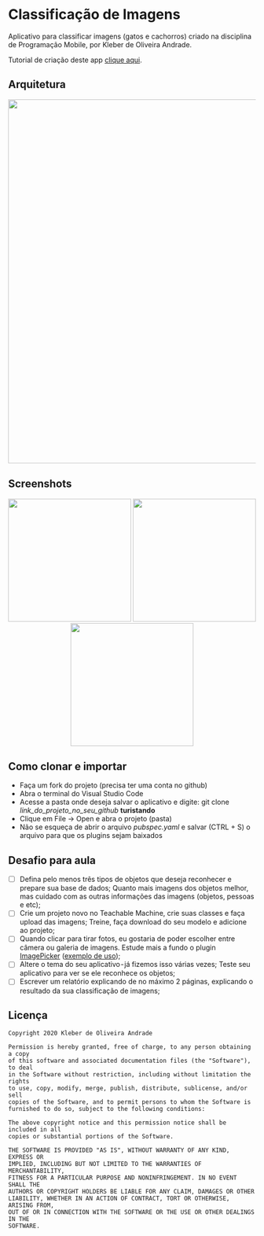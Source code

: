 # Classificação de Imagens

Aplicativo para classificar imagens (gatos e cachorros) criado na disciplina de Programação Mobile, por Kleber de Oliveira Andrade.

Tutorial de criação deste app [clique aqui](https://medium.com/@kleberandrade/criando-um-aplicativo-em-flutter-para-classificar-imagens-gato-e-cachorro-com-teachable-machine-be35c604c780).

## Arquitetura

<p align="center">
    <img src="https://miro.medium.com/max/1400/1*Zp_hJKpmWOaMNZEgcPkKOQ.png" width="740" />
</p>

## Screenshots

<p align="center">
    <img src="https://cdn-images-1.medium.com/max/1200/1*tYVH6LoV6R68_UNNMdNnpg.jpeg" width="250"/>
    <img src="https://cdn-images-1.medium.com/max/1200/1*wD1SiK6deupsFWL2dSktsA.jpeg" width="250"/>
    <img src="https://cdn-images-1.medium.com/max/1200/1*AOk1Iu8XXfVVG0c1qfgHmw.jpeg" width="250"/>
</p>

## Como clonar e importar

*   Faça um fork do projeto (precisa ter uma conta no github)
*   Abra o terminal do Visual Studio Code
*   Acesse a pasta onde deseja salvar o aplicativo e digite: git clone *link_do_projeto_no_seu_github* **turistando**
*   Clique em File -> Open e abra o projeto (pasta)
*   Não se esqueça de abrir o arquivo *pubspec.yaml* e salvar (CTRL + S) o arquivo para que os plugins sejam baixados 

## Desafio para aula

*   [ ] Defina pelo menos três tipos de objetos que deseja reconhecer e prepare sua base de dados; Quanto mais imagens dos objetos melhor, mas cuidado com as outras informações das imagens (objetos, pessoas e etc);
*   [ ] Crie um projeto novo no Teachable Machine, crie suas classes e faça upload das imagens; Treine, faça download do seu modelo e adicione ao projeto;
*   [ ] Quando clicar para tirar fotos, eu gostaria de poder escolher entre câmera ou galeria de imagens. Estude mais a fundo o plugin [ImagePicker](https://pub.dev/packages/image_picker) ([exemplo de uso](https://heartbeat.fritz.ai/using-the-camera-gallery-in-flutter-apps-2f9e8e0e5899));
*   [ ] Altere o tema do seu aplicativo - já fizemos isso várias vezes; Teste seu aplicativo para ver se ele reconhece os objetos;
*   [ ] Escrever um relatório explicando de no máximo 2 páginas, explicando o resultado da sua classificação de imagens;

## Licença

    Copyright 2020 Kleber de Oliveira Andrade
    
    Permission is hereby granted, free of charge, to any person obtaining a copy
    of this software and associated documentation files (the "Software"), to deal
    in the Software without restriction, including without limitation the rights
    to use, copy, modify, merge, publish, distribute, sublicense, and/or sell
    copies of the Software, and to permit persons to whom the Software is
    furnished to do so, subject to the following conditions:
    
    The above copyright notice and this permission notice shall be included in all
    copies or substantial portions of the Software.
    
    THE SOFTWARE IS PROVIDED "AS IS", WITHOUT WARRANTY OF ANY KIND, EXPRESS OR
    IMPLIED, INCLUDING BUT NOT LIMITED TO THE WARRANTIES OF MERCHANTABILITY,
    FITNESS FOR A PARTICULAR PURPOSE AND NONINFRINGEMENT. IN NO EVENT SHALL THE
    AUTHORS OR COPYRIGHT HOLDERS BE LIABLE FOR ANY CLAIM, DAMAGES OR OTHER
    LIABILITY, WHETHER IN AN ACTION OF CONTRACT, TORT OR OTHERWISE, ARISING FROM,
    OUT OF OR IN CONNECTION WITH THE SOFTWARE OR THE USE OR OTHER DEALINGS IN THE
    SOFTWARE.
